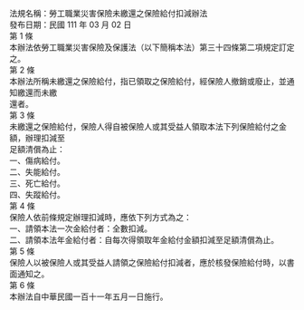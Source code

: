 法規名稱：勞工職業災害保險未繳還之保險給付扣減辦法  
發布日期：民國 111 年 03 月 02 日  
第 1 條  
本辦法依勞工職業災害保險及保護法（以下簡稱本法）第三十四條第二項規定訂定之。  
第 2 條  
本辦法所稱未繳還之保險給付，指已領取之保險給付，經保險人撤銷或廢止，並通知繳還而未繳  
還者。  
第 3 條  
未繳還之保險給付，保險人得自被保險人或其受益人領取本法下列保險給付之金額，辦理扣減至  
足額清償為止：  
一、傷病給付。  
二、失能給付。  
三、死亡給付。  
四、失蹤給付。  
第 4 條  
保險人依前條規定辦理扣減時，應依下列方式為之：  
一、請領本法一次金給付者：全數扣減。  
二、請領本法年金給付者：自每次得領取年金給付金額扣減至足額清償為止。  
第 5 條  
保險人以被保險人或其受益人請領之保險給付扣減者，應於核發保險給付時，以書面通知之。  
第 6 條  
本辦法自中華民國一百十一年五月一日施行。  


